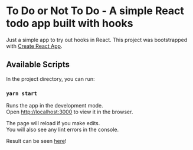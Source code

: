 # To Do or Not To Do - A simple React todo app built with hooks

Just a simple app to try out hooks in React. This project was bootstrapped with [Create React App](https://github.com/facebook/create-react-app).

## Available Scripts

In the project directory, you can run:

### `yarn start`

Runs the app in the development mode.<br />
Open [http://localhost:3000](http://localhost:3000) to view it in the browser.

The page will reload if you make edits.<br />
You will also see any lint errors in the console.

Result can be seen [here](https://todo-with-hooks.herokuapp.com/)!
